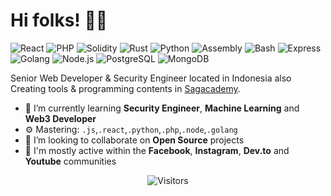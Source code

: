 # Hi folks! 👋🏻

![React](https://img.shields.io/badge/React-Advanced-blue)
![PHP](https://img.shields.io/badge/PHP-Intermediate-lightblue)
![Solidity](https://img.shields.io/badge/Solidity-Expert-darkgrey)
![Rust](https://img.shields.io/badge/Rust-Advanced-brown)
![Python](https://img.shields.io/badge/Python-Security%20Tools-3776AB)
![Assembly](https://img.shields.io/badge/Assembly-Advanced-red)
![Bash](https://img.shields.io/badge/Bash-Scripting-lightgrey)
![Express](https://img.shields.io/badge/Express-Advanced-4EAA25)
![Golang](https://img.shields.io/badge/Golang-Advanced-blue)
![Node.js](https://img.shields.io/badge/Node.js-Advanced-green)
![PostgreSQL](https://img.shields.io/badge/PostgreSQL-Intermediate-336791)
![MongoDB](https://img.shields.io/badge/MongoDB-Advanced-brightgreen)

Senior Web Developer & Security Engineer located in Indonesia also Creating tools & programming contents in [Sagacademy](https://sagacademy.dandy.my.id/ "Sagacademy").

- 🌱 I’m currently learning **Security Engineer**, **Machine Learning** and **Web3 Developer**
- ⚙️ Mastering: `.js`,`.react`,`.python`,`.php`,`.node`,`.golang`
- 👯 I’m looking to collaborate on **Open Source** projects
- 💬 I'm mostly active within the **Facebook**, **Instagram**, **Dev.to** and **Youtube** communities

<p align="center">
  <img src="https://api.visitorbadge.io/api/visitors?path=https%3A%2F%2Fgithub.com%2Fkdandy&countColor=%23263759" alt="Visitors">
</p>
